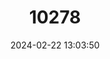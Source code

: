 ---
title: "10278"
category: "Hybomys basilii"
draft: false
date: 2024-02-22 13:03:50
languages:
  English: ["Bioko Hybomys", "Father Basilio's Striped Mouse"]
---